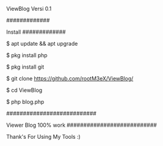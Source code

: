 ViewBlog
Versi 0.1

#############

Install
#############

$ apt update && apt upgrade

$ pkg install php

$ pkg install git

$ git clone https://github.com/rootM3eX/ViewBlog/

$ cd ViewBlog

$ php blog.php

###########################

Viewer Blog 100% work
###########################

Thank's For Using My Tools :)
